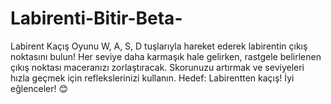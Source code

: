 # Labirenti-Bitir-Beta-
 Labirent Kaçış Oyunu  W, A, S, D tuşlarıyla hareket ederek labirentin çıkış noktasını bulun! Her seviye daha karmaşık hale gelirken, rastgele belirlenen çıkış noktası maceranızı zorlaştıracak. Skorunuzu artırmak ve seviyeleri hızla geçmek için reflekslerinizi kullanın. Hedef: Labirentten kaçış! İyi eğlenceler! 😊

